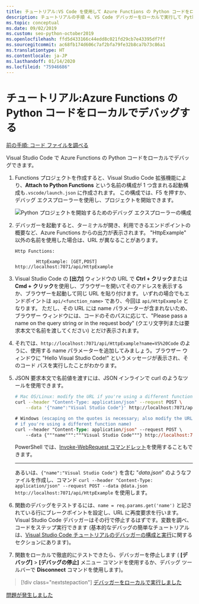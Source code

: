 ```yaml
---
title: チュートリアル:VS Code を使用して Azure Functions の Python コードをローカルでデバッグする
description: チュートリアルの手順 4、VS Code デバッガーをローカルで実行して Python コードをチェックする。
ms.topic: conceptual
ms.date: 09/02/2019
ms.custom: seo-python-october2019
ms.openlocfilehash: ffd5d433166c44edd8c021fd29cb7e43395df7ff
ms.sourcegitcommit: ac68fb174d606c7af2bfa79fe32b8ca7b73c86a1
ms.translationtype: HT
ms.contentlocale: ja-JP
ms.lasthandoff: 01/14/2020
ms.locfileid: "75946686"
---
```

# <a name="tutorial-debug-the-azure-functions-python-code-locally"></a>チュートリアル:Azure Functions の Python コードをローカルでデバッグする

[前の手順: コード ファイルを調べる](tutorial-vs-code-serverless-python-03.md)

Visual Studio Code で Azure Functions の Python コードをローカルでデバッグできます。

1. Functions プロジェクトを作成すると、Visual Studio Code 拡張機能により、**Attach to Python Functions** という名前の構成が 1 つ含まれる起動構成も`.vscode/launch.json` に作成されます。 この構成では、F5 を押すか、デバッグ エクスプローラーを使用し、プロジェクトを開始できます。

    ![Python プロジェクトを開始するためのデバッグ エクスプローラーの構成](media/tutorial-vs-code-serverless-python/configuration-to-start-a-python-project-for-debugging.png)

1. デバッガーを起動すると、ターミナルが開き、利用できるエンドポイントの概要など、Azure Functions からの出力が表示されます。 "HttpExample" 以外の名前を使用した場合は、URL が異なることがあります。

    ```output
    Http Functions:

            HttpExample: [GET,POST] http://localhost:7071/api/HttpExample
    ```

1. Visual Studio Code の **[出力]** ウィンドウの URL で **Ctrl + クリック**または **Cmd + クリック**を使用し、ブラウザーを開いてそのアドレスを表示するか、ブラウザーを起動して同じ URL を貼り付けます。 いずれの場合でもエンドポイントは `api/<function_name>` であり、今回は `api/HttpExample` となります。 ただし、その URL には name パラメーターが含まれないため、ブラウザー ウィンドウには、コードのそのパスに応じて、"Please pass a name on the query string or in the request body" (クエリ文字列または要求本文で名前を渡してください) とだけ表示されます。

1. それでは、`http://localhost:7071/api/HttpExample?name=VS%20Code` のように、使用する name パラメーターを追加してみましょう。ブラウザー ウィンドウに "Hello Visual Studio Code!" というメッセージが表示され、そのコード パスを実行したことがわかります。

1. JSON 要求本文で名前値を渡すには、JSON インラインで curl のようなツールを使用できます。

    ```bash
    # Mac OS/Linux: modify the URL if you're using a different function name
    curl --header "Content-Type: application/json" --request POST \
        --data '{"name":"Visual Studio Code"}' http://localhost:7071/api/HttpExample
    ```

    ```ps
    # Windows (escaping on the quotes is necessary; also modify the URL
    # if you're using a different function name)
    curl --header "Content-Type: application/json" --request POST \
        --data {"""name""":"""Visual Studio Code"""} http://localhost:7071/api/HttpExample
    ```

    PowerShell では、[Invoke-WebRequest コマンドレット](/powershell/module/microsoft.powershell.utility/invoke-webrequest?view=powershell-6)を使用することもできます。

    ---

    あるいは、`{"name":"Visual Studio Code"}` を含む "*data.json*" のようなファイルを作成し、コマンド `curl --header "Content-Type: application/json" --request POST --data @data.json http://localhost:7071/api/HttpExample` を使用します。

1. 関数のデバッグをテストするには、`name = req.params.get('name')` と記されている行にブレークポイントを設定し、URL に再度要求を行います。 Visual Studio Code デバッガーはその行で停止するはずです。変数を調べ、コードをステップ実行できます (基本的なデバッグの簡単なチュートリアルは、[Visual Studio Code チュートリアルのデバッガーの構成と実行](https://code.visualstudio.com/docs/python/python-tutorial#configure-and-run-the-debugger)に関するセクションにあります)。

1. 関数をローカルで徹底的にテストできたら、デバッガーを停止します ( **[デバッグ]**  >  **[デバッグの停止]** メニュー コマンドを使用するか、デバッグ ツールバーで **Disconnect** コマンドを使用します)。

> [!div class="nextstepaction"]
> [デバッガーをローカルで実行しました](tutorial-vs-code-serverless-python-05.md)

[問題が発生しました](https://www.research.net/r/PWZWZ52?tutorial=vscode-functions-python&step=04-test-debug)
